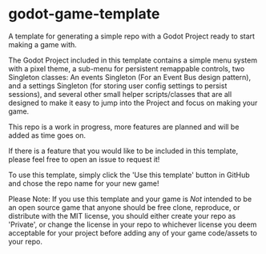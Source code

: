 # godot-game-template
A template for generating a simple repo with a Godot Project ready to start making a game with.

The Godot Project included in this template contains a simple menu system with a pixel theme, a sub-menu for persistent remappable controls, two Singleton classes: An events Singleton (For an Event Bus design pattern), and a settings Singleton (for storing user config settings to persist sessions), and several other small helper scripts/classes that are all designed to make it easy to jump into the Project and focus on making your game.

This repo is a work in progress, more features are planned and will be added as time goes on. 

If there is a feature that you would like to be included in this template, please feel free to open an issue to request it!

To use this template, simply click the 'Use this template' button in GitHub and chose the repo name for your new game!

Please Note: If you use this template and your game is *Not* intended to be an open source game that anyone should be free clone, reproduce, or distribute with the MIT license, you should either create your repo as 'Private', or change the license in your repo to whichever license you deem acceptable for your project before adding any of your game code/assets to your repo.
